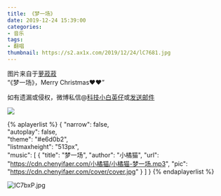 ```yaml
---
title: 《梦一场》
date: 2019-12-24 15:39:00
categories:
- 音乐
tags:
- 翻唱
thumbnail: https://s2.ax1x.com/2019/12/24/lC7681.jpg
---
```


图片来自于<a href="https://weibo.com/u/1693163742" target="_blank">萝菽菽</a><br/> “《梦一场》，Merry Christmas❤❤”

如有遗漏或侵权，微博私信@<a href="https://weibo.com/kjxbyz" target="_blank">科技小白英仔</a>或<a href="mailto:me@chenyifaer.com" target="_blank">发送邮件</a>

![](https://s2.ax1x.com/2019/12/24/lC7681.jpg)

<!--more-->

{% aplayerlist %}
{
    "narrow": false,                          
    "autoplay": false,                         
    "theme": "#e6d0b2",	  
    "listmaxheight": "513px",                    
    "music": [
        {
            "title": "梦一场",
            "author": "小橘猫",
            "url": "https://cdn.chenyifaer.com/小橘猫/小橘猫-梦一场.mp3",
            "pic": "https://cdn.chenyifaer.com/cover/cover.jpg"
        }
    ]
}
{% endaplayerlist %}

![lC7bxP.jpg](https://s2.ax1x.com/2019/12/24/lC7bxP.jpg)
